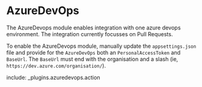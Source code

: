 # AzureDevOps

The AzureDevops module enables integration with one azure devops environment. The integration currently focusses on Pull Requests.

To enable the AzureDevops module, manually update the `appsettings.json` file and provide for the `AzureDevOps` both an `PersonalAccessToken` and `BaseUrl`. The `BaseUrl` must end with the organisation and a slash (ie, `https://dev.azure.com/organisation/`).

include: _plugins.azuredevops.action

